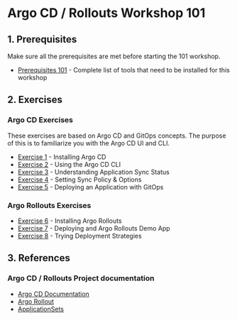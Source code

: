 # Argo CD / Rollouts Workshop 101

## 1. Prerequisites

Make sure all the prerequisites are met before starting the 101 workshop.

- [Prerequisites 101](101_prereqs.md) - Complete list of tools that need to be installed for this workshop

## 2. Exercises

### Argo CD Exercises

These exercises are based on Argo CD and GitOps concepts. The purpose of this is to familiarize you with the Argo CD UI and CLI.

- [Exercise 1](exercise-101/exercise1.md) - Installing Argo CD
- [Exercise 2](exercise-101/exercise2.md) - Using the Argo CD CLI
- [Exercise 3](exercise-101/exercise3.md) - Understanding Application Sync Status
- [Exercise 4](exercise-101/exercise4.md) - Setting Sync Policy & Options
- [Exercise 5](exercise-101/exercise5.md) - Deploying an Application with GitOps

### Argo Rollouts Exercises

- [Exercise 6](exercise-101/exercise6.md) - Installing Argo Rollouts
- [Exercise 7](exercise-101/exercise7.md) - Deploying and Argo Rollouts Demo App
- [Exercise 8](exercise-101/exercise8.md) - Trying Deployment Strategies

## 3. References

### Argo CD / Rollouts Project documentation

- [Argo CD Documentation](https://argo-cd.readthedocs.io/)
- [Argo Rollout](https://argoproj.github.io)
- [ApplicationSets](https://argo-cd.readthedocs.io/en/stable/user-guide/application-set/)
